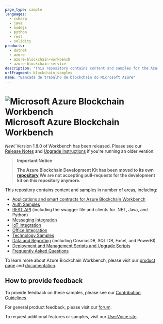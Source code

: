 ```yaml
---
page_type: sample
languages:
  - csharp
  - java
  - nodejs
  - python
  - rest
  - solidity
products:
  - dotnet
  - azure
  - azure-blockchain-workbench
  - azure-blockchain-service
description: "This repository contains content and samples for the Azure Blockchain Workbench."
urlFragment: blockchain-samples
name: "Bancada de trabalho de blockchain do Microsoft Azure"
---
```


# ![Microsoft Azure Blockchain Workbench](https://raw.githubusercontent.com/Azure-Samples/blockchain/master/blockchain-workbench/media/logo_small.png) Microsoft Azure Blockchain Workbench

*New!* Version 1.8.0 of Workbench has been released. Please see our [Release Notes](https://github.com/Azure-Samples/blockchain/tree/master/blockchain-workbench/CHANGELOG.md) and [Upgrade Instructions](https://github.com/Azure-Samples/blockchain/tree/master/blockchain-workbench/scripts/upgrade/readme.md) if you're running an older version.



> **Important Notice**
>
> **The Azure Blockchain Development Kit has been moved to its own [repository](https://github.com/azure-samples/blockchain-devkit)
> We are not accepting pull-requests for the development kit on this repository anymore.**
>
>

This repository contains content and samples in number of areas, including:

* [Applications and smart contracts for Azure Blockchain Workbench](https://github.com/Azure-Samples/blockchain/tree/master/blockchain-workbench/application-and-smart-contract-samples/readme.md)
* [Auth Samples](https://github.com/Azure-Samples/blockchain/tree/master/blockchain-workbench/auth-samples)
* [REST API](https://github.com/Azure-Samples/blockchain/tree/master/blockchain-workbench/rest-api-samples/readme.md) (including the swagger file and clients for .NET, Java, and Python)
* [Messaging Integration](https://github.com/Azure-Samples/blockchain/tree/master/blockchain-workbench/messaging-integration-samples/readme.md)
* [IoT Integration](https://github.com/Azure-Samples/blockchain/tree/master/blockchain-workbench/iot-integration-samples/readme.md)
* [Office Integration](https://github.com/Azure-Samples/blockchain/tree/master/blockchain-workbench/office-integration-samples/readme.md)
* [Technology Samples](https://github.com/Azure-Samples/blockchain/tree/master/blockchain-workbench/technology-samples/readme.md)
* [Data and Reporting](https://github.com/Azure-Samples/blockchain/tree/master/blockchain-workbench/data-reporting-samples/readme.md) (including CosmosDB, SQL DB, Excel, and PowerBI)
* [Deployment and Management Scripts and Upgrade Scripts](https://github.com/Azure-Samples/blockchain/tree/master/blockchain-workbench/scripts/readme.md)
* [Frequently Asked Questions](https://github.com/Azure-Samples/blockchain/tree/master/blockchain-workbench/faq/readme.md)

To learn more about Azure Blockchain Workbench, please visit our [product page](https://aka.ms/workbenchdocs) and [documentation](http://azure.microsoft.com/en-us/features/blockchain-workbench/).

## How to provide feedback

To provide feedback on these samples, please see our [Contribution Guidelines](https://github.com/Azure-Samples/blockchain/tree/master/CONTRIBUTING.md).

For general product feedback, please visit our [forum](https://techcommunity.microsoft.com/t5/Blockchain/bd-p/AzureBlockchain).

To request additional features or samples, visit our [UserVoice site](https://feedback.azure.com/forums/586780-blockchain).
